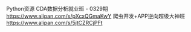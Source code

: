 Python资源
CDA数据分析就业班 - 0329期 
https://www.alipan.com/s/pXcxQGmaKwY 
爬虫开发+APP逆向超级大神班
https://www.alipan.com/s/5jtCZRCjPFt